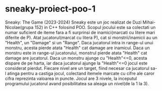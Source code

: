 # sneaky-proiect-poo-1
Sneaky: The Game (2023-2024)
Sneaky este un joc realizat de Duzi Mihai-Nicolae(grupa 152) in C++ folosind POO.
Scopul jocului este sa colectati un numar suficient de iteme fara a fi surprinsi de inamici(marcati cu litere mari diferite de P).
Atat jucatorul(marcat cu litera P), cat si monstrii/inamicii au un "Health", un "Damage" si un "Range".
Daca jucatorul intra in range-ul unui monstru, acesta pierde atata "Health" cat damage are inamicul.
Daca un monstru este in range-ul jucatorului, monstrul pierde atata "Health" cat damage are jucatorul.
Daca un monstru ajunge cu "Health"<=0, acesta dispare de pe harta, iar daca jucatorul ajunge la "Health"<=0 jocul este considerat pierdut.
Fiecare nivel are un target, fiind necesar ca jucatorul sa-l atinga pentru a castiga jocul, colectand itemele marcate cu cifre ale caror cifra reprezinta valoarea in puncte.
Jocul are 3 nivele, la inceputul programului jucatorul avand posibilitatea sa aleaga un nivel(de la 1 la 3).
